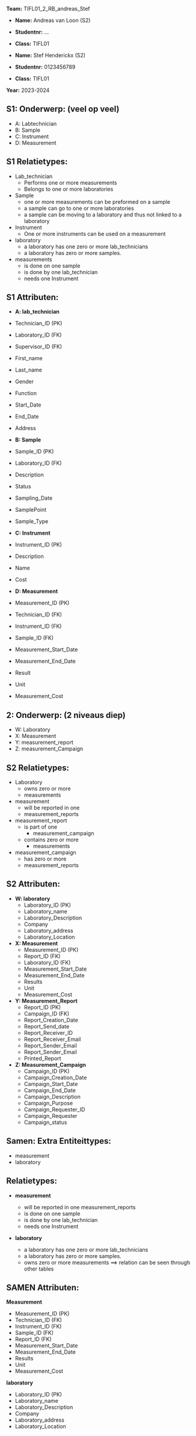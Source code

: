 
**Team:** TIFL01_2_RB_andreas_Stef

- **Name:** Andreas van Loon (S2)
- **Studentnr:** ...
- **Class:** TIFL01


- **Name:** Stef Henderickx (S2)
- **Studentnr:** 0123456789
- **Class:** TIFL01

**Year:** 2023-2024


S1: Onderwerp: (veel op veel) 
------------------------------------
- A: Labtechnician
- B: Sample
- C: Instrument
- D: Measurement



S1 Relatietypes:
-------------
- Lab_technician 
  - Performs one or more measurements 
  - Belongs to one or more laboratories
- Sample 
  - one or more measurements can be preformed on a sample
  - a sample can go to one or more laboratories
  - a sample can be moving to a laboratory and thus not linked to a laboratory
- Instrument 
  - One or more instruments can be used on a measurement
- laboratory
  - a laboratory has one zero or more lab_technicians
  - a laboratory has zero or more samples. 
- measurements
  - is done on one sample
  - is done by one lab_technician
  - needs one Instrument


S1 Attributen:
-----------
- **A: lab_technician**
- Technician_ID (PK)
- Laboratory_ID (FK)
- Supervisor_ID (FK)
- First_name 
- Last_name 
- Gender
- Function
- Start_Date
- End_Date
- Address

- **B: Sample**
- Sample_ID (PK)
- Laboratory_ID (FK)
- Description
- Status
- Sampling_Date
- SamplePoint
- Sample_Type

- **C: Instrument**
- Instrument_ID (PK)
- Description 
- Name 
- Cost

- **D: Measurement**
- Measurement_ID (PK)
- Technician_ID (FK)
- Instrument_ID (FK)
- Sample_ID (FK)
- Measurement_Start_Date
- Measurement_End_Date
- Result
- Unit
- Measurement_Cost

  
2: Onderwerp: (2 niveaus diep)
-----------------------------
- W: Laboratory
- X: Measurement
- Y: measurement_report
- Z: measurement_Campaign

S2 Relatietypes:
-------------
- Laboratory
  - owns zero or more
  - measurements
- measurement
  - will be reported in one
  - measurement_reports
- measurement_report
  - is part of one
    - measurement_campaign
  - contains zero or more
    - measurements
- measurement_campaign
  - has zero or more
  - measurement_reports

S2 Attributen:
--------------
- **W: laboratory**
  - Laboratory_ID (PK)
  - Laboratory_name
  - Laboratory_Description
  - Company
  - Laboratory_address
  - Laboratory_Location
- **X: Measurement**
  - Measurement_ID (PK)
  - Report_ID (FK)
  - Laboratory_ID (FK)
  - Measurement_Start_Date
  - Measurement_End_Date
  - Results
  - Unit
  - Measurement_Cost
- **Y: Measurement_Report**
  - Report_ID (PK)
  - Campaign_ID (FK)
  - Report_Creation_Date
  - Report_Send_date
  - Report_Receiver_ID
  - Report_Receiver_Email
  - Report_Sender_Email
  - Report_Sender_Email
  - Printed_Report
- **Z: Measurement_Campaign**
  - Campaign_ID (PK)
  - Campaign_Creation_Date
  - Campaign_Start_Date
  - Campaign_End_Date
  - Campaign_Description
  - Campaign_Purpose
  - Campaign_Requester_ID
  - Campaign_Requester
  - Campaign_status


Samen: Extra Entiteittypes:
--------------
- measurement
- laboratory

Relatietypes:
-------------
- **measurement**
  - will be reported in one measurement_reports
  - is done on one sample
  - is done by one lab_technician
  - needs one Instrument

- **laboratory**
  - a laboratory has one zero or more lab_technicians
  - a laboratory has zero or more samples.
  - owns zero or more measurements ==> relation can be seen through other tables
    

SAMEN Attributen:
--------------
**Measurement**
- Measurement_ID (PK)
- Technician_ID (FK)
- Instrument_ID (FK)
- Sample_ID (FK)
- Report_ID (FK)
- Measurement_Start_Date
- Measurement_End_Date
- Results
- Unit
- Measurement_Cost

**laboratory**
- Laboratory_ID (PK)
- Laboratory_name
- Laboratory_Description
- Company
- Laboratory_address
- Laboratory_Location
